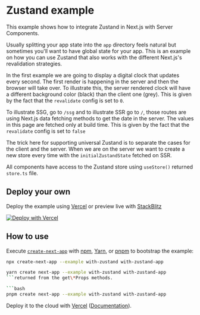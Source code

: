 # Zustand example

This example shows how to integrate Zustand in Next.js with Server Components.

Usually splitting your app state into the `app` directory feels natural but sometimes you'll want to have global state for your app. This is an example on how you can use Zustand that also works with the different Next.js's revalidation strategies.

In the first example we are going to display a digital clock that updates every second. The first render is happening in the server and then the browser will take over. To illustrate this, the server rendered clock will have a different background color (black) than the client one (grey).
This is given by the fact that the `revalidate` config is set to `0`.

To illustrate SSG, go to `/ssg` and to illustrate SSR go to `/`, those routes are using Next.js data fetching methods to get the date in the server.
The values in this page are fetched only at build time.
This is given by the fact that the `revalidate` config is set to `false`

The trick here for supporting universal Zustand is to separate the cases for the client and the server. When we are on the server we want to create a new store every time with the `initialZustandState` fetched on SSR.

All components have access to the Zustand store using `useStore()` returned `store.ts` file.

## Deploy your own

Deploy the example using [Vercel](https://vercel.com?utm_source=github&utm_medium=readme&utm_campaign=next-example) or preview live with [StackBlitz](https://stackblitz.com/github/vercel/next.js/tree/canary/examples/with-zustand)

[![Deploy with Vercel](https://vercel.com/button)](https://vercel.com/new/clone?repository-url=https://github.com/vercel/next.js/tree/canary/examples/with-zustand&project-name=with-zustand&repository-name=with-zustand)

## How to use

Execute [`create-next-app`](https://github.com/vercel/next.js/tree/canary/packages/create-next-app) with [npm](https://docs.npmjs.com/cli/init), [Yarn](https://yarnpkg.com/lang/en/docs/cli/create/), or [pnpm](https://pnpm.io) to bootstrap the example:

```bash
npx create-next-app --example with-zustand with-zustand-app
```

````bash
yarn create next-app --example with-zustand with-zustand-app
```returned from the get\*Props methods.

```bash
pnpm create next-app --example with-zustand with-zustand-app
````

Deploy it to the cloud with [Vercel](https://vercel.com/new?utm_source=github&utm_medium=readme&utm_campaign=next-example) ([Documentation](https://nextjs.org/docs/deployment)).
